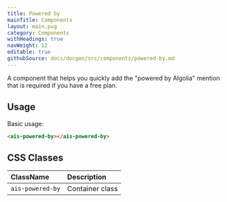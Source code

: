 ```yaml
---
title: Powered by
mainTitle: Components
layout: main.pug
category: Components
withHeadings: true
navWeight: 12
editable: true
githubSource: docs/docgen/src/components/powered-by.md
---
```


A component that helps you quickly add the "powered by Algolia" mention that is required if you have a free plan.

## Usage

Basic usage:

```html
<ais-powered-by></ais-powered-by>
```

## CSS Classes

| ClassName        | Description     |
|:-----------------|:----------------|
| `ais-powered-by` | Container class |
